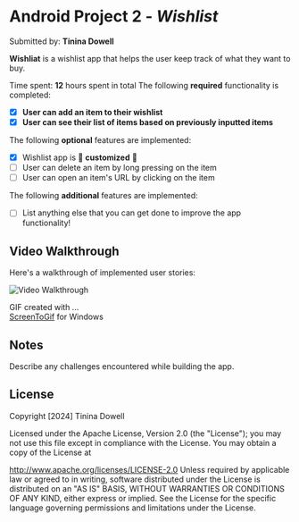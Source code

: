 # Android Project 2 - *Wishlist*

Submitted by: **Tinina Dowell**

**Wishliat** is a wishlist app that helps the user keep track of what they want to buy.

Time spent: **12** hours spent in total
The following **required** functionality is completed:

- [X] **User can add an item to their wishlist**
- [X] **User can see their list of items based on previously inputted items**

The following **optional** features are implemented:

- [X] Wishlist app is 🎨 **customized** 🎨
- [ ] User can delete an item by long pressing on the item
- [ ] User can open an item's URL by clicking on the item

The following **additional** features are implemented:

* [ ] List anything else that you can get done to improve the app functionality!

## Video Walkthrough

Here's a walkthrough of implemented user stories:

<img src='https://imgur.com/gallery/cYCQagA.gif' title='Video Walkthrough' width='' alt='Video Walkthrough' />

GIF created with ...  
[ScreenToGif](https://www.screentogif.com/) for Windows


## Notes

Describe any challenges encountered while building the app.

## License

Copyright [2024] Tinina Dowell

 Licensed under the Apache License, Version 2.0 (the "License");
 you may not use this file except in compliance with the License.
You may obtain a copy of the License at

http://www.apache.org/licenses/LICENSE-2.0
    Unless required by applicable law or agreed to in writing, software
    distributed under the License is distributed on an "AS IS" BASIS,
    WITHOUT WARRANTIES OR CONDITIONS OF ANY KIND, either express or implied.
    See the License for the specific language governing permissions and
    limitations under the License.
